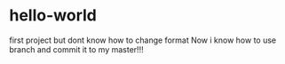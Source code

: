 # hello-world
first project but dont know how to change format
Now i know how to use branch and commit it to my master!!!
